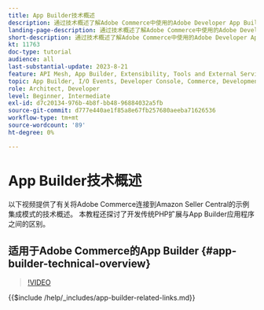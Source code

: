 ```yaml
---
title: App Builder技术概述
description: 通过技术概述了解Adobe Commerce中使用的Adobe Developer App Builder
landing-page-description: 通过技术概述了解Adobe Commerce中使用的Adobe Developer App Builder
short-description: 通过技术概述了解Adobe Commerce中使用的Adobe Developer App Builder
kt: 11763
doc-type: tutorial
audience: all
last-substantial-update: 2023-8-21
feature: API Mesh, App Builder, Extensibility, Tools and External Services, Backend Development
topic: App Builder, I/O Events, Developer Console, Commerce, Development, Integrations
role: Architect, Developer
level: Beginner, Intermediate
exl-id: d7c20134-976b-4b8f-bb48-96884032a5fb
source-git-commit: d777e440ae1f85a8e67fb257680aeeba71626536
workflow-type: tm+mt
source-wordcount: '89'
ht-degree: 0%

---
```


# App Builder技术概述

以下视频提供了有关将Adobe Commerce连接到Amazon Seller Central的示例集成模式的技术概述。 本教程还探讨了开发传统PHP扩展与App Builder应用程序之间的区别。


## 适用于Adobe Commerce的App Builder {#app-builder-technical-overview}

>[!VIDEO](https://video.tv.adobe.com/v/3430834?quality=12&learn=on&captions=chi_hans)

{{$include /help/_includes/app-builder-related-links.md}}
